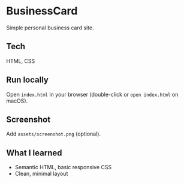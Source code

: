 # BusinessCard
Simple personal business card site.

## Tech
HTML, CSS

## Run locally
Open `index.html` in your browser (double-click or `open index.html` on macOS).

## Screenshot
Add `assets/screenshot.png` (optional).

## What I learned
- Semantic HTML, basic responsive CSS
- Clean, minimal layout
